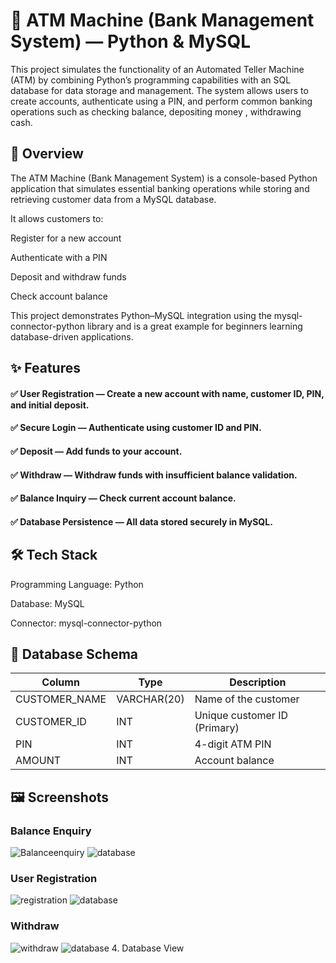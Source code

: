 # 🏦 ATM Machine (Bank Management System) — Python & MySQL
This project simulates the functionality of an Automated Teller Machine (ATM) by combining Python’s programming capabilities with an SQL database for data storage and management. The system allows users to create accounts, authenticate using a PIN, and perform common banking operations such as checking balance, depositing money , withdrawing cash.
## 📌 Overview
The ATM Machine (Bank Management System) is a console-based Python application that simulates essential banking operations while storing and retrieving customer data from a MySQL database.

It allows customers to:

Register for a new account

Authenticate with a PIN

Deposit and withdraw funds

Check account balance

This project demonstrates Python–MySQL integration using the mysql-connector-python library and is a great example for beginners learning database-driven applications.

## ✨ Features
#### ✅ User Registration — Create a new account with name, customer ID, PIN, and initial deposit.
#### ✅ Secure Login — Authenticate using customer ID and PIN.
#### ✅ Deposit — Add funds to your account.
#### ✅ Withdraw — Withdraw funds with insufficient balance validation.
#### ✅ Balance Inquiry — Check current account balance.
#### ✅ Database Persistence — All data stored securely in MySQL.

## 🛠️ Tech Stack
Programming Language: Python 

Database: MySQL

Connector: mysql-connector-python

## 📂 Database Schema

| Column         | Type         | Description                  |
| -------------- | ------------ | ---------------------------- |
| CUSTOMER\_NAME | VARCHAR(20)  | Name of the customer         |
| CUSTOMER\_ID   | INT          | Unique customer ID (Primary) |
| PIN            | INT          | 4-digit ATM PIN              |
| AMOUNT         | INT          | Account balance              |


## 🖼️ Screenshots
### Balance Enquiry
![Balanceenquiry](https://github.com/Braham012/Bank-Management-Using-Python/blob/main/Working%20Screenshot/Screenshot%202025-08-13%20213959.png?raw=true)
![database](https://github.com/Braham012/Bank-Management-Using-Python/blob/main/Working%20Screenshot/Screenshot%202025-08-13%20214435.png?raw=true)

### User Registration
![registration](https://github.com/Braham012/Bank-Management-Using-Python/blob/main/Screenshot/Screenshot%202025-08-13%20214502.png?raw=true)
![database](https://github.com/Braham012/Bank-Management-Using-Python/blob/main/Screenshot/Screenshot%202025-08-13%20214605.png?raw=true)

### Withdraw
![withdraw](https://github.com/Braham012/Bank-Management-Using-Python/blob/main/Screenshot/Screenshot%202025-08-13%20222531.png?raw=true)
![database](https://github.com/Braham012/Bank-Management-Using-Python/blob/main/Screenshot/Screenshot%202025-08-13%20222722.png?raw=true)
4. Database View
